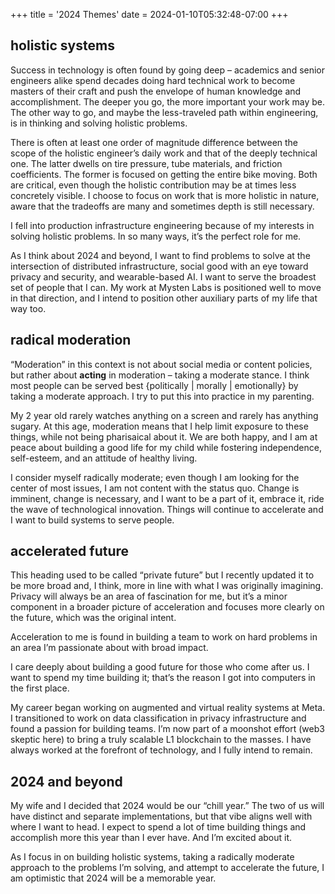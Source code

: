 +++
title = '2024 Themes'
date = 2024-01-10T05:32:48-07:00
+++

## holistic systems

Success in technology is often found by going deep – academics and senior engineers alike spend decades doing hard technical work to become masters of their craft and push the envelope of human knowledge and accomplishment. The deeper you go, the more important your work may be. The other way to go, and maybe the less-traveled path within engineering, is in thinking and solving holistic problems.

There is often at least one order of magnitude difference between the scope of the holistic engineer’s daily work and that of the deeply technical one. The latter dwells on tire pressure, tube materials, and friction coefficients. The former is focused on getting the entire bike moving. Both are critical, even though the holistic contribution may be at times less concretely visible. I choose to focus on work that is more holistic in nature, aware that the tradeoffs are many and sometimes depth is still necessary.

I fell into production infrastructure engineering because of my interests in solving holistic problems. In so many ways, it’s the perfect role for me. 

As I think about 2024 and beyond, I want to find problems to solve at the intersection of distributed infrastructure, social good with an eye toward privacy and security, and wearable-based AI. I want to serve the broadest set of people that I can. My work at Mysten Labs is positioned well to move in that direction, and I intend to position other auxiliary parts of my life that way too. 

## radical moderation

“Moderation” in this context is not about social media or content policies, but rather about ******acting****** in moderation – taking a moderate stance. I think most people can be served best {politically | morally | emotionally} by taking a moderate approach. I try to put this into practice in my parenting. 

My 2 year old rarely watches anything on a screen and rarely has anything sugary. At this age, moderation means that I help limit exposure to these things, while not being pharisaical about it. We are both happy, and I am at peace about building a good life for my child while fostering independence, self-esteem, and an attitude of healthy living.

I consider myself radically moderate; even though I am looking for the center of most issues, I am not content with the status quo. Change is imminent, change is necessary, and I want to be a part of it, embrace it, ride the wave of technological innovation. Things will continue to accelerate and I want to build systems to serve people.

## accelerated future

This heading used to be called “private future” but I recently updated it to be more broad and, I think, more in line with what I was originally imagining. Privacy will always be an area of fascination for me, but it’s a minor component in a broader picture of acceleration and focuses more clearly on the future, which was the original intent.

Acceleration to me is found in building a team to work on hard problems in an area I’m passionate about with broad impact.

I care deeply about building a good future for those who come after us. I want to spend my time building it; that’s the reason I got into computers in the first place. 

My career began working on augmented and virtual reality systems at Meta. I transitioned to work on data classification in privacy infrastructure and found a passion for building teams. I’m now part of a moonshot effort (web3 skeptic here) to bring a truly scalable L1 blockchain to the masses. I have always worked at the forefront of technology, and I fully intend to remain.

## 2024 and beyond

My wife and I decided that 2024 would be our “chill year.” The two of us will have distinct and separate implementations, but that vibe aligns well with where I want to head. I expect to spend a lot of time building things and accomplish more this year than I ever have. And I’m excited about it.

As I focus in on building holistic systems, taking a radically moderate approach to the problems I’m solving, and attempt to accelerate the future, I am optimistic that 2024 will be a memorable year.
